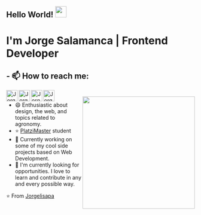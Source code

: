 ## Hello World! <img src="https://raw.githubusercontent.com/iampavangandhi/iampavangandhi/master/gifs/Hi.gif" width="30px"></h2>

# I'm Jorge Salamanca | Frontend Developer

## - 📫 How to reach me:

<a href="https://twitter.com/jorgelisapa">
  <img align="left" alt="Jorgelisapa Twitter" width="30px" src="https://cdn.jsdelivr.net/npm/simple-icons@v3/icons/twitter.svg" />
</a>
<a href="https://www.linkedin.com/in/jorgelisapa/">
  <img align="left" alt="Jorgelisapa Linkdein" width="30px" src="https://cdn.jsdelivr.net/npm/simple-icons@v3/icons/linkedin.svg" />
</a>
<a href="https://github.com/Jorgelisapa">
  <img align="left" alt="Jorgelisapa Github" width="30px" src="https://cdn.jsdelivr.net/npm/simple-icons@v3/icons/github.svg" />
</a>
<a href="https://gitlab.com/Jorgelisapa">
  <img align="left" alt="Jorgelisapa Github" width="30px" src="https://upload.wikimedia.org/wikipedia/commons/thumb/8/82/Font_Awesome_5_brands_gitlab.svg/512px-Font_Awesome_5_brands_gitlab.svg.png" />
</a>

<br />

<img align="right" width='300px' alt="" src="https://miro.medium.com/max/800/0*aH8YUI7nqAZ6b-V_.png" />

- 😄 Enthusiastic about design, the web, and topics related to agronomy.
- ⭐️ [PlatziMaster](https://github.com/Jorgelisapa) student
- 🌱 Currently working on some of my cool side projects based on Web Development.
- 🔭 I'm currently looking for opportunities. I love to learn and contribute in any and every possible way.

⭐️ From [Jorgelisapa](https://github.com/Jorgelisapa)
